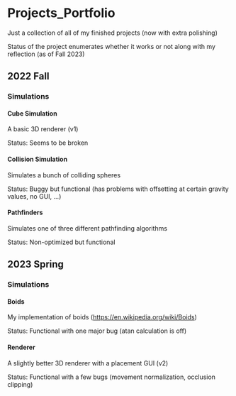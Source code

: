# Projects_Portfolio
Just a collection of all of my finished projects (now with extra polishing)

Status of the project enumerates whether it works or not along with my reflection (as of Fall 2023)

## 2022 Fall
### Simulations
#### Cube Simulation
A basic 3D renderer (v1)

Status: Seems to be broken

#### Collision Simulation
Simulates a bunch of colliding spheres

Status: Buggy but functional (has problems with offsetting at certain gravity values, no GUI, ...)

#### Pathfinders
Simulates one of three different pathfinding algorithms

Status: Non-optimized but functional

## 2023 Spring
### Simulations
#### Boids
My implementation of boids (https://en.wikipedia.org/wiki/Boids)

Status: Functional with one major bug (atan calculation is off)

#### Renderer
A slightly better 3D renderer with a placement GUI (v2)

Status: Functional with a few bugs (movement normalization, occlusion clipping)